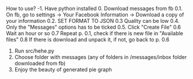 How to use?
  -1. Have python installed
  0. Download messages from fb
    0.1. On fb, go to settings -> Your Facebook Information -> Download a copy of your information
    0.2. SET FORMAT TO JSON
    0.3 Quality can be low
    0.4. Only the  "Messages" options has to be ticked
    0.5. Click "Create File"
    0.6 Wait an hour or so
    0.7 Repeat p. 0.1, check if there is new file in "Available files"
    0.8 If there is download and unpack it, if not, go back to p. 0.6
  1. Run src/hehe.py
  2. Choose folder with messages (any of folders in /messages/inbox folder downloaded from fb)
  3. Enjoy the beauty of generated pie graph
